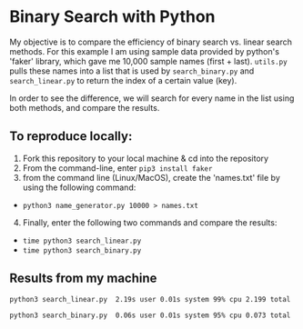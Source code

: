 # Binary Search with Python

My objective is to compare the efficiency of binary search vs. linear search methods.
For this example I am using sample data provided by python's 'faker' library, which gave me 10,000 sample names (first + last).
`utils.py` pulls these names into a list that is used by `search_binary.py` and `search_linear.py` to return the index of a certain value (key).

In order to see the difference, we will search for every name in the list using both methods, and compare the results.

## To reproduce locally:
1. Fork this repository to your local machine & cd into the repository
2. From the command-line, enter `pip3 install faker`
3. from the command line (Linux/MacOS), create the 'names.txt' file by using the following command:
- `python3 name_generator.py 10000 > names.txt`
4. Finally, enter the following two commands and compare the results:
- `time python3 search_linear.py`
- `time python3 search_binary.py`


## Results from my machine
`python3 search_linear.py  2.19s user 0.01s system 99% cpu 2.199 total`

`python3 search_binary.py  0.06s user 0.01s system 95% cpu 0.073 total`





    

